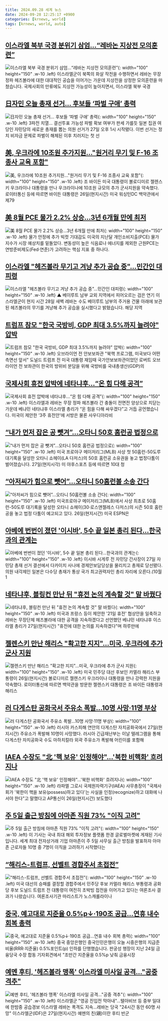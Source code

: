 ```yaml
---
title: 2024.09.28 세계 뉴스
date: 2024-09-28 12:25:17 +0900
categories: [krnews, world]
tags: [krnews, world, auto]
---
```

## [이스라엘 북부 국경 분위기 삼엄…“레바논 지상전 모의훈련”](https://n.news.naver.com/mnews/article/056/0011808403)

![이스라엘 북부 국경 분위기 삼엄…“레바논 지상전 모의훈련”](https://mimgnews.pstatic.net/image/origin/056/2024/09/27/11808403.jpg?type=nf220_150){: width="100" height="150" .w-10 .left}
이스라엘군이 북쪽의 화살 작전을 수행하면서 레바논 무장정파 헤즈볼라에 대한 대대적인 공습을 이어가는 가운데 지상전을 상정한 모의훈련을 마쳤습니다. 국제사회의 만류에도 지상전 가능성이 높아지면서, 이스라엘 북부 국경

## [日자민 오늘 총재 선거… 후보들 ‘파벌 구애’ 총력](https://n.news.naver.com/mnews/article/021/0002662289)

![日자민 오늘 총재 선거… 후보들 ‘파벌 구애’ 총력](https://mimgnews.pstatic.net/image/origin/021/2024/09/27/2662289.jpg?type=nf220_150){: width="100" height="150" .w-10 .left}
3파전 치열… 결선투표 가능성 파벌 확보 여부가 판세 가를듯 일본 집권 여당인 자민당의 새로운 총재를 뽑는 의원 선거가 27일 오후 1시 시작됐다. 이번 선거는 정치 비자금 문제로 파벌이 해체된 이후 치러지는 첫 선

## [美, 우크라에 10조원 추가지원…"원거리 무기 및 F-16 조종사 교육 포함"](https://n.news.naver.com/mnews/article/119/0002876401)

![美, 우크라에 10조원 추가지원…"원거리 무기 및 F-16 조종사 교육 포함"](https://mimgnews.pstatic.net/image/origin/119/2024/09/27/2876401.jpg?type=nf220_150){: width="100" height="150" .w-10 .left}
조 바이든 미국 대통령이 볼로디미르 젤렌스키 우크라이나 대통령을 만나 우크라이나에 10조원 규모의 추가 군사지원을 약속했다. 로이터통신 등에 따르면 바이든 대통령은 26일(현지시간) 미국 워싱턴DC 백악관에서 제79

## [美 8월 PCE 물가 2.2% 상승…3년 6개월 만에 최저](https://n.news.naver.com/mnews/article/366/0001020833)

![美 8월 PCE 물가 2.2% 상승…3년 6개월 만에 최저](https://mimgnews.pstatic.net/image/origin/366/2024/09/27/1020833.jpg?type=nf220_150){: width="100" height="150" .w-10 .left}
물가 안정에 추가 빅컷 기대감도 미국의 지난달 개인소비지출(PCE) 물가지수가 시장 예상치를 밑돌았다. 변동성이 높은 식음료나 에너지를 제외한 근원PCE는 연방준비제도(Fed·연준)가 고려하는 핵심 지표 중 하나다.

## [이스라엘 "헤즈볼라 무기고 겨냥 추가 공습 중"…민간인 대피령](https://n.news.naver.com/mnews/article/055/0001193536)

![이스라엘 "헤즈볼라 무기고 겨냥 추가 공습 중"…민간인 대피령](https://mimgnews.pstatic.net/image/origin/055/2024/09/28/1193536.jpg?type=nf220_150){: width="100" height="150" .w-10 .left}
▲ 베이루트 남부 교외 지역에서 피어오르는 검은 연기 이스라엘군이 현지 시간 28일 새벽 레바논 수도 베이루트 남부의 주거용 건물 아래에 보관된 헤즈볼라의 무기를 겨냥해 추가 공습을 실시했다고 밝혔습니다. 해당 지역

## [트럼프 참모 "한국 국방비, GDP 최대 3.5%까지 늘려야" 압박](https://n.news.naver.com/mnews/article/029/0002905133)

![트럼프 참모 "한국 국방비, GDP 최대 3.5%까지 늘려야" 압박](https://mimgnews.pstatic.net/image/origin/029/2024/09/27/2905133.jpg?type=nf220_150){: width="100" height="150" .w-10 .left}
오브라이언 전 안보보좌관 "북핵 프로그램, 미국보다 어떤 측면선 앞서" 도널드 트럼프 전 미국 대통령 재임때 국가안보보좌관이었던 로버트 오브라이언 전 보좌관이 한국의 방위비 분담을 위해 국방비를 국내총생산(GDP)의

## [국제사회 휴전 압박에 네타냐후…“온 힘 다해 공격”](https://n.news.naver.com/mnews/article/056/0011808493)

![국제사회 휴전 압박에 네타냐후…“온 힘 다해 공격”](https://mimgnews.pstatic.net/image/origin/056/2024/09/27/11808493.jpg?type=nf220_150){: width="100" height="150" .w-10 .left}
이스라엘과 레바논 무장 정파 헤즈볼라 간 충돌이 전면전 양상으로 치닫는 가운데 베냐민 네타냐후 이스라엘 총리가 “온 힘을 다해 싸우겠다”고 거듭 공언했습니다. 미국이 제안한 ‘3주 휴전안’에 서방은 물론 사우디아라비

## [“내가 먼저 잡은 공 뺏겨”…오타니 50호 홈런공 법정으로](https://n.news.naver.com/mnews/article/449/0000286622)

![“내가 먼저 잡은 공 뺏겨”…오타니 50호 홈런공 법정으로](https://mimgnews.pstatic.net/image/origin/449/2024/09/27/286622.jpg?type=nf220_150){: width="100" height="150" .w-10 .left}
미국 프로야구 메이저리그(MLB) 사상 첫 50홈런-50도루 대기록을 달성한 오타니 쇼헤이(LA 다저스)의 50호 홈런공 소유권을 놓고 법정다툼이 벌어졌습니다. 27일(현지시각) 미 야후스포츠 등에 따르면 10대 청

## [“아저씨가 힘으로 뺏어”…오타니 50홈런볼 소송 간다](https://n.news.naver.com/mnews/article/081/0003483252)

![“아저씨가 힘으로 뺏어”…오타니 50홈런볼 소송 간다](https://mimgnews.pstatic.net/image/origin/081/2024/09/27/3483252.jpg?type=nf220_150){: width="100" height="150" .w-10 .left}
미국프로야구 메이저리그(MLB)에서 사상 최초로 50홈런-50도루 대기록을 달성한 오타니 쇼헤이(30·로스앤젤레스 다저스)의 시즌 50호 홈런공을 놓고 법정 다툼이 예고되고 있다. 26일(현지시간) 미국 ESPN은

## [아베에 번번이 졌던 '이시바', 5수 끝 일본 총리 된다…한국과의 관계는](https://n.news.naver.com/mnews/article/008/0005094671)

![아베에 번번이 졌던 '이시바', 5수 끝 일본 총리 된다…한국과의 관계는](https://mimgnews.pstatic.net/image/origin/008/2024/09/27/5094671.jpg?type=nf220_150){: width="100" height="150" .w-10 .left}
이시바 시게루 전 자민당 간사장이 27일 자민당 총재 선거 결선에서 다카이치 사나에 경제안보담당상을 물리치고 총재로 당선됐다. 의원 내각제인 일본은 다수당 총재가 통상 국가 최고권력자인 총리 자리에 오른다.(10월1

## [네타냐후, 블링컨 만난 뒤 "휴전 논의 계속할 것" 말 바꿨다](https://n.news.naver.com/mnews/article/025/0003389091)

![네타냐후, 블링컨 만난 뒤 "휴전 논의 계속할 것" 말 바꿨다](https://mimgnews.pstatic.net/image/origin/025/2024/09/27/3389091.jpg?type=nf220_150){: width="100" height="150" .w-10 .left}
미국과 프랑스 등이 제안한 '21일 휴전' 협상안을 일축하고 레바논 무장단체 헤즈볼라에 대한 공격을 지속하겠다고 선언했던 베냐민 네타냐후 이스라엘 총리가 27일(현지시간) "휴전에 대한 논의를 지속하겠다"며 하루만에

## [젤렌스키 만난 해리스 "확고한 지지"…미국, 우크라에 추가 군사 지원](https://n.news.naver.com/mnews/article/008/0005094429)

![젤렌스키 만난 해리스 "확고한 지지"…미국, 우크라에 추가 군사 지원](https://mimgnews.pstatic.net/image/origin/008/2024/09/27/5094429.jpg?type=nf220_150){: width="100" height="150" .w-10 .left}
미국 민주당 대선 후보인 카멀라 해리스 부통령이 26일(현지시간) 볼로디미르 젤렌스키 우크라이나 대통령을 만나 강력한 지원을 약속했다. 로이터통신에 따르면 백악관을 방문한 젤렌스키 대통령은 조 바이든 대통령과 해리스

## [러 다게스탄 공화국서 주유소 폭발…10명 사망·11명 부상](https://n.news.naver.com/mnews/article/421/0007813258)

![러 다게스탄 공화국서 주유소 폭발…10명 사망·11명 부상](https://mimgnews.pstatic.net/image/origin/421/2024/09/28/7813258.jpg?type=nf220_150){: width="100" height="150" .w-10 .left}
러시아 카스피해 연안의 다게스탄 자치공화국에서 27일(현지시간) 주유소가 폭발해 10명이 사망했다. 러시아 긴급재난부는 이날 텔레그램을 통해 다게스탄 자치공화국 수도 마하치칼라 외곽 주유소가 폭발해 어린이를 포함해

## [IAEA 수장도 "北 '핵 보유' 인정해야"…'북한 비핵화' 흐려지나](https://n.news.naver.com/mnews/article/025/0003388999)

![IAEA 수장도 "北 '핵 보유' 인정해야"…'북한 비핵화' 흐려지나](https://mimgnews.pstatic.net/image/origin/025/2024/09/27/3388999.jpg?type=nf220_150){: width="100" height="150" .w-10 .left}
라파엘 그로시 국제원자력기구(IAEA) 사무총장이 "국제사회가 '북한이 핵을 보유(possess)하고 있다'는 사실을 인정(recognize)하고 대화에 나서야 한다"고 말했다고 AP통신이 26일(현지시간) 보도했다

## [주 5일 출근 방침에 아마존 직원 73% "이직 고려"](https://n.news.naver.com/mnews/article/015/0005037861)

![주 5일 출근 방침에 아마존 직원 73% "이직 고려"](https://mimgnews.pstatic.net/image/origin/015/2024/09/27/5037861.jpg?type=nf220_150){: width="100" height="150" .w-10 .left}
이 기사는 국내 최대 해외 투자정보 플랫폼 한경 글로벌마켓에 게재된 기사입니다. 세계 최대 전자상거래 기업 아마존이 주 5일 사무실 출근 방침을 발표하자 아마존 근로자들 10명 중 7명이 이직을 고려하기 시작했다는

## [“해리스-트럼프, 선벨트 경합주서 초접전”](https://n.news.naver.com/mnews/article/056/0011808278)

![“해리스-트럼프, 선벨트 경합주서 초접전”](https://mimgnews.pstatic.net/image/origin/056/2024/09/27/11808278.jpg?type=nf220_150){: width="100" height="150" .w-10 .left}
미국 대선의 승패를 결정할 경합주에서 민주당 후보 카멀라 해리스 부통령과 공화당 후보 도널드 트럼프 전 대통령이 여전히 초박빙 접전을 이어가고 있다는 여론조사 결과가 나왔습니다. 여론조사기관 마리스트가 노스캐롤라이나

## [중국, 예고대로 지준율 0.5%p↓·190조 공급…연휴 내수 회복 총력](https://n.news.naver.com/mnews/article/056/0011808424)

![중국, 예고대로 지준율 0.5%p↓·190조 공급…연휴 내수 회복 총력](https://mimgnews.pstatic.net/image/origin/056/2024/09/27/11808424.jpg?type=nf220_150){: width="100" height="150" .w-10 .left}
중국 중앙은행인 중국인민은행이 오늘 시중은행의 지급준비율(RRR·지준율) 0.5%포인트(p) 인하를 단행했습니다. 판궁성 행장이 지난 24일 금융당국 수장 합동 기자회견에서 "조만간 지준율을 0.5%p 낮춰 금융시장

## [예멘 후티, '헤즈볼라 맹폭' 이스라엘 미사일 공격…"공중 격추"](https://n.news.naver.com/mnews/article/001/0014951492)

![예멘 후티, '헤즈볼라 맹폭' 이스라엘 미사일 공격…"공중 격추"](https://mimgnews.pstatic.net/image/origin/001/2024/09/27/14951492.jpg?type=nf220_150){: width="100" height="150" .w-10 .left}
이스라엘군 "영공 진입전 막아내"…텔아비브 등 중부 일대에 한밤중 공습경보 이스라엘 레바논 폭격도 지속…레바논 당국 "24시간 동안 60명 사망" 이스라엘군(IDF)은 27일(현지시간) 예멘의 친(親)이란 후티 반군

